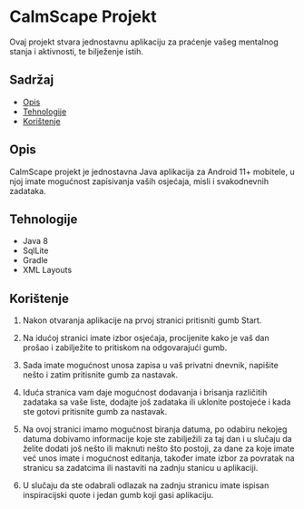 # CalmScape Projekt

Ovaj projekt stvara jednostavnu aplikaciju za praćenje vašeg mentalnog stanja i aktivnosti, te bilježenje istih.

## Sadržaj

- [Opis](#opis)
- [Tehnologije](#tehnologije)
- [Korištenje](#korištenje)

## Opis

CalmScape projekt je jednostavna Java aplikacija za Android 11+ mobitele, u njoj imate mogućnost zapisivanja vaših osjećaja, misli i svakodnevnih zadataka.

## Tehnologije

- Java 8
- SqlLite
- Gradle
- XML Layouts

## Korištenje

1. Nakon otvaranja aplikacije na prvoj stranici pritisniti gumb Start.

2. Na idućoj stranici imate izbor osjećaja, procijenite kako je vaš dan prošao i zabilježite to pritiskom na odgovarajući gumb.

3. Sada imate mogućnost unosa zapisa u vaš privatni dnevnik, napišite nešto i zatim pritisnite gumb za nastavak.

4. Iduća stranica vam daje mogućnost dodavanja i brisanja različitih zadataka sa vaše liste, dodajte još zadataka ili uklonite postojeće i kada ste gotovi pritisnite gumb za nastavak.

5. Na ovoj stranici imamo mogućnost biranja datuma, po odabiru nekojeg datuma dobivamo informacije koje ste zabilježili za taj dan i u slučaju da želite dodati još nešto ili maknuti nešto što postoji, za dane za koje imate već unos imate i mogućnost editanja, također imate izbor za povratak na stranicu sa zadatcima ili nastaviti na zadnju stanicu u aplikaciji.

6. U slučaju da ste odabrali odlazak na zadnju stranicu imate ispisan inspiracijski quote i jedan gumb koji gasi aplikaciju.
